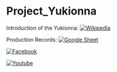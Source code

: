 # Project_Yukionna

Introduction of the Yukionna: [![Wikipedia](https://img.shields.io/badge/Wikipedia-%23000000.svg?style=for-the-badge&logo=wikipedia&logoColor=white)](https://en.wikipedia.org/wiki/Yuki-onna)

Production Records: [![Google Sheet](https://img.shields.io/badge/Google%20Sheets-34A853?style=for-the-badge&logo=google-sheets&logoColor=white)](https://docs.google.com/spreadsheets/d/1wtGPdYYN4bKGXEIhm40TA8qTVeiCr3ZqOzmmTvC8R54/edit?gid=1571712465#gid=1571712465)

[![Facebook](https://img.shields.io/badge/Facebook-1877F2?style=for-the-badge&logo=facebook&logoColor=white)](https://www.facebook.com/supercarblondie/videos/this-guy-made-a-boat-out-of-ice/925564788918928/)

[![Youtube](https://img.shields.io/badge/YouTube-FF0000?style=for-the-badge&logo=youtube&logoColor=white)](https://www.youtube.com/watch?v=2v-h195daZg)

